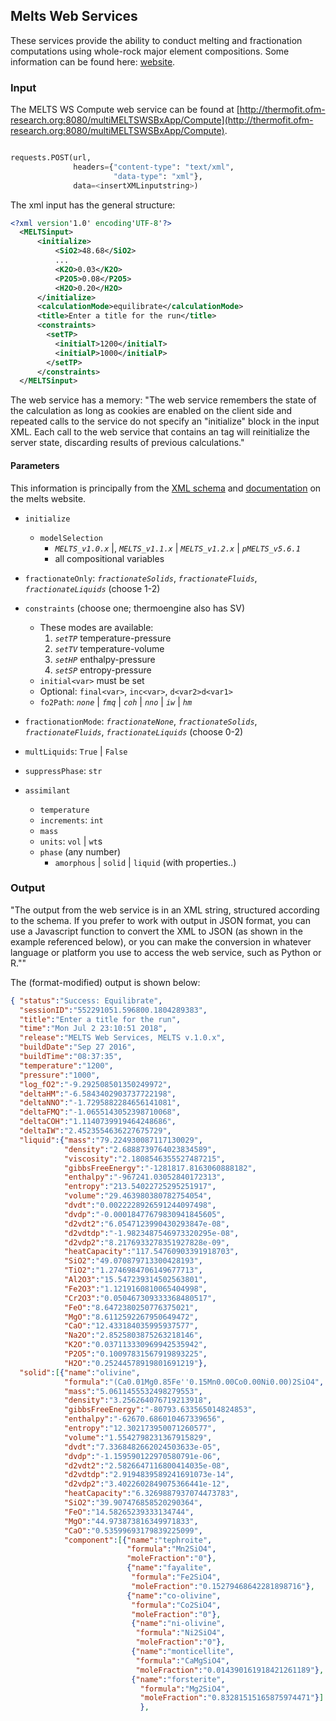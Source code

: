 ## Melts Web Services

These services provide the ability to conduct melting and fractionation computations using whole-rock major element compositions. Some information can be found here: [website](http://melts.ofm-research.org/web-services.html).

### Input

The MELTS WS Compute web service can be found at [http://thermofit.ofm-research.org:8080/multiMELTSWSBxApp/Compute](http://thermofit.ofm-research.org:8080/multiMELTSWSBxApp/Compute).

```python

requests.POST(url,
              headers={"content-type": "text/xml",
                       "data-type": "xml"},
              data=<insertXMLinputstring>)
```

The xml input has the general structure:
```xml
<?xml version'1.0' encoding'UTF-8'?>
  <MELTSinput>
      <initialize>
          <SiO2>48.68</SiO2>
          ...
          <K2O>0.03</K2O>
          <P2O5>0.08</P2O5>
          <H2O>0.20</H2O>
      </initialize>
      <calculationMode>equilibrate</calculationMode>
      <title>Enter a title for the run</title>
      <constraints>
        <setTP>
          <initialT>1200</initialT>
          <initialP>1000</initialP>
        </setTP>
      </constraints>
  </MELTSinput>
```

The web service has a memory: "The web service remembers the state of the calculation as long as cookies are enabled on the client side and repeated calls to the service do not specify an "initialize" block in the input XML. Each call to the web service that contains an <initialize/> tag will reinitialize the server state, discarding results of previous calculations."

#### Parameters
This information is principally from the [XML schema](http://melts.ofm-research.org/WebServices/MELTSinput.xsd) and [documentation](http://melts.ofm-research.org/WebServices/MELTSinput_Schema_Generated_Docs/MELTSinput.html) on the melts website.
* `initialize`
  * `modelSelection`
    * *`MELTS_v1.0.x`* |, *`MELTS_v1.1.x`* | *`MELTS_v1.2.x`* | *`pMELTS_v5.6.1`*
    * all compositional variables
* `fractionateOnly`: *`fractionateSolids`*, *`fractionateFluids`*, *`fractionateLiquids`*  (choose 1-2)

* `constraints` (choose one; thermoengine also has SV)
  * These modes are available:
    1. *`setTP`* temperature-pressure
    2. *`setTV`* temperature-volume
    3. *`setHP`* enthalpy-pressure
    4. *`setSP`* entropy-pressure
  * `initial<var>` must be set
  * Optional: `final<var>`, `inc<var>`, `d<var2>d<var1>`
  * `fo2Path`: *`none`* | *`fmq`* | *`coh`* | *`nno`* | *`iw`* | *`hm`*

* `fractionationMode`: *`fractionateNone`*, *`fractionateSolids`*, *`fractionateFluids`*, *`fractionateLiquids`* (choose 0-2)

* `multLiquids`: `True` | `False`
* `suppressPhase`: `str`
* `assimilant`
  * `temperature`
  * `increments`: `int`
  * `mass`
  * `units`: `vol` | `wt`s
  * `phase` (any number)
    * `amorphous` | `solid` | `liquid` (with properties..)

### Output

"The output from the web service is in an XML string, structured according to the schema. If you prefer to work with output in JSON format, you can use a Javascript function to convert the XML to JSON (as shown in the example referenced below), or you can make the conversion in whatever language or platform you use to access the web service, such as Python or R.""

The (format-modified) output is shown below:
```JSON
{ "status":"Success: Equilibrate",
  "sessionID":"552291051.596800.1804289383",
  "title":"Enter a title for the run",
  "time":"Mon Jul 2 23:10:51 2018",
  "release":"MELTS Web Services, MELTS v.1.0.x",
  "buildDate":"Sep 27 2016",
  "buildTime":"08:37:35",
  "temperature":"1200",
  "pressure":"1000",
  "log_fO2":"-9.292508501350249972",
  "deltaHM":"-6.5843402903737722198",
  "deltaNNO":"-1.7295882284656141081",
  "deltaFMQ":"-1.0655143052398710068",
  "deltaCOH":"1.1140739919464248686",
  "deltaIW":"2.4523554636227675729",
  "liquid":{"mass":"79.224930087117130029",
            "density":"2.6888739764023834589",
            "viscosity":"2.1808546355527487215",
            "gibbsFreeEnergy":"-1281817.8163060888182",
            "enthalpy":"-967241.03052840172313",
            "entropy":"213.54022725295251917",
            "volume":"29.463980380782754054",
            "dvdt":"0.0022228926591244097498",
            "dvdp":"-0.00018477679830941845605",
            "d2vdt2":"6.0547123990430293847e-08",
            "d2vdtdp":"-1.9823487546973320295e-08",
            "d2vdp2":"8.2176933278351927828e-09",
            "heatCapacity":"117.54760903391918703",
            "SiO2":"49.070879713300428193",
            "TiO2":"1.2746984706149677713",
            "Al2O3":"15.547239314502563801",
            "Fe2O3":"1.1219160810065404998",
            "Cr2O3":"0.050467309333368480517",
            "FeO":"8.6472380250776375021",
            "MgO":"8.6112592267950649472",
            "CaO":"12.433184035995937577",
            "Na2O":"2.8525803875263218146",
            "K2O":"0.037113330969942535942",
            "P2O5":"0.10097831567919893225",
            "H2O":"0.25244578919801691219"},
  "solid":[{"name":"olivine",
            "formula":"(Ca0.01Mg0.85Fe''0.15Mn0.00Co0.00Ni0.00)2SiO4",
            "mass":"5.0611455532498279553",
            "density":"3.256264076719213918",
            "gibbsFreeEnergy":"-80793.633565014824853",
            "enthalpy":"-62670.686010467339656",
            "entropy":"12.302173950071260577",
            "volume":"1.5542798231367915829",
            "dvdt":"7.3368482662024503633e-05",
            "dvdp":"-1.159590122970580791e-06",
            "d2vdt2":"2.5826647116800414035e-08",
            "d2vdtdp":"2.9194839589241691073e-14",
            "d2vdp2":"3.4022602849075366441e-12",
            "heatCapacity":"6.3269887937074473783",
            "SiO2":"39.907476858520290364",
            "FeO":"14.58265239333134744",
            "MgO":"44.973873816349971833",
            "CaO":"0.53599693179839225099",
            "component":[{"name":"tephroite",
                          "formula":"Mn2SiO4",
                          "moleFraction":"0"},
                          {"name":"fayalite",
                           "formula":"Fe2SiO4",
                           "moleFraction":"0.15279468642281898716"},
                          {"name":"co-olivine",
                           "formula":"Co2SiO4",
                           "moleFraction":"0"},
                           {"name":"ni-olivine",
                            "formula":"Ni2SiO4",
                            "moleFraction":"0"},
                           {"name":"monticellite",
                            "formula":"CaMgSiO4",
                            "moleFraction":"0.014390161918421261189"},
                           {"name":"forsterite",
                             "formula":"Mg2SiO4",
                             "moleFraction":"0.83281515165875974471"}]
                             },

```
